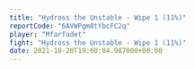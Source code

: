 ```yaml
---
title: "Hydross the Unstable - Wipe 1 (11%)"
reportCode: "6AVWPgm8tYbcFC2q"
player: "Mfarfadet"
fight: "Hydross the Unstable - Wipe 1 (11%)"
date: 2021-10-20T19:00:04.987000+00:00
---
```

